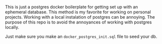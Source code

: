 This is just a postgres docker boilerplate for getting set up with an ephemeral database. This method is my favorite for working on 
personal projects. Working with a local instalation of postgres can be annoying. The purpose of this repo is to avoid the annoyances of working with postgres locally.

Just make sure you make an `docker_postgres_init.sql` file to seed your db.
